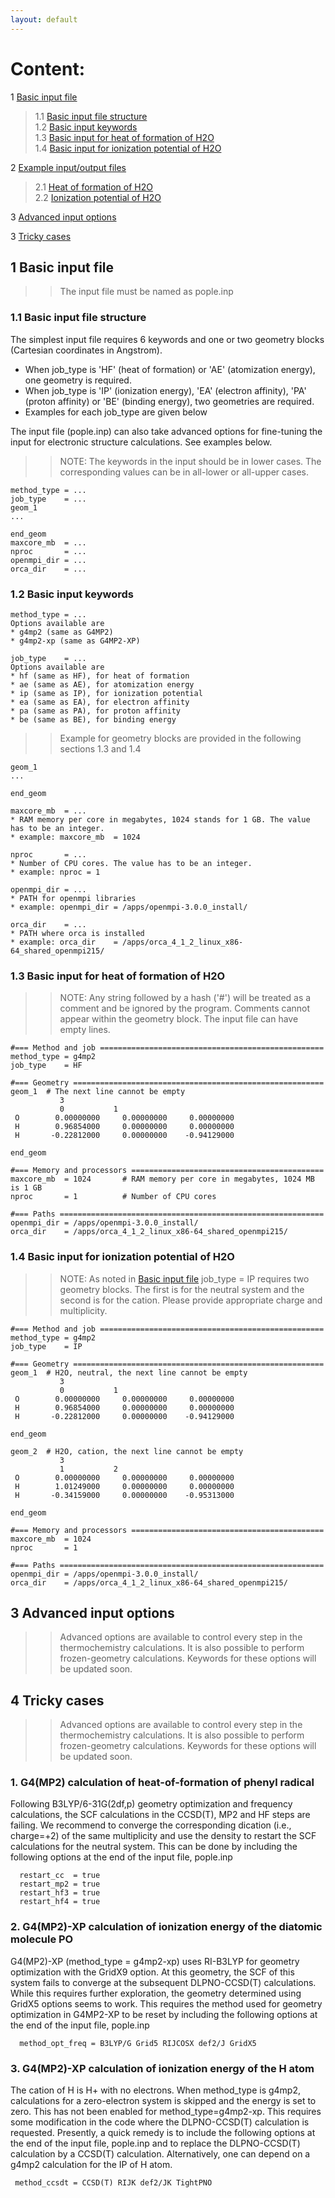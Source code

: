 ```yaml
---
layout: default
---
```


# Content:
1 [Basic input file](#1-Basic-input-file)  
   > 1.1 [Basic input file structure](#1.1-Basic-input-file-structure)  
   > 1.2 [Basic input keywords](#1.2-Basic-input-keywords)  
   > 1.3 [Basic input for heat of formation of H2O](#1.3-Basic-input-for-heat-of-formation-of-H2O)  
   > 1.4 [Basic input for ionization potential of H2O](#1.4-Basic-input-for-ionization-potential-of-H2O)

2 [Example input/output files](#2.-Example-input/output-files)
   > 2.1 [Heat of formation of H2O](#2.1-Heat-of-formation-of-H2O)  
   > 2.2 [Ionization potential of H2O](#2.2-Ionization-potential-of-H2O)

3 [Advanced input options](#3-Advanced-input-options)

3 [Tricky cases](#4-Tricky-cases)
   

## 1 Basic input file
>> The input file must be named as pople.inp

### 1.1 Basic input file structure
The simplest input file requires 6 keywords and one or two geometry blocks (Cartesian coordinates in Angstrom). 
* When job_type is 'HF' (heat of formation) or 'AE' (atomization energy), one geometry is required.
* When job_type is 'IP' (ionization energy), 'EA' (electron affinity), 'PA' (proton affinity) or 'BE' (binding energy), two geometries are required. 
* Examples for each job_type are given below

The input file (pople.inp) can also take advanced options for fine-tuning the input for electronic structure calculations. See examples below.

>> NOTE: The keywords in the input should be in lower cases. The corresponding values can be in all-lower or all-upper cases.

```
method_type = ...
job_type    = ...
geom_1
...

end_geom
maxcore_mb  = ...
nproc       = ...
openmpi_dir = ...
orca_dir    = ...
```
### 1.2 Basic input keywords

```
method_type = ...
Options available are 
* g4mp2 (same as G4MP2)
* g4mp2-xp (same as G4MP2-XP)
```

```
job_type    = ...
Options available are 
* hf (same as HF), for heat of formation
* ae (same as AE), for atomization energy
* ip (same as IP), for ionization potential
* ea (same as EA), for electron affinity
* pa (same as PA), for proton affinity
* be (same as BE), for binding energy
```

>> Example for geometry blocks are provided in the following sections 1.3 and 1.4
```
geom_1
...

end_geom
```

```
maxcore_mb  = ...
* RAM memory per core in megabytes, 1024 stands for 1 GB. The value has to be an integer. 
* example: maxcore_mb  = 1024
```

```
nproc       = ...
* Number of CPU cores. The value has to be an integer. 
* example: nproc = 1
```

```
openmpi_dir = ...
* PATH for openmpi libraries
* example: openmpi_dir = /apps/openmpi-3.0.0_install/
```

```
orca_dir    = ...
* PATH where orca is installed
* example: orca_dir    = /apps/orca_4_1_2_linux_x86-64_shared_openmpi215/ 
```

### 1.3 Basic input for heat of formation of H2O

>> NOTE: Any string followed by a hash ('#') will be treated as a comment and be ignored by the program.
>> Comments cannot appear within the geometry block.
>> The input file can have empty lines.

```
#=== Method and job ==================================================
method_type = g4mp2
job_type    = HF

#=== Geometry ========================================================
geom_1  # The next line cannot be empty
           3     
           0           1 
 O        0.00000000     0.00000000     0.00000000
 H        0.96854000     0.00000000     0.00000000
 H       -0.22812000     0.00000000    -0.94129000

end_geom

#=== Memory and processors ===========================================
maxcore_mb  = 1024       # RAM memory per core in megabytes, 1024 MB is 1 GB
nproc       = 1          # Number of CPU cores 

#=== Paths ===========================================================
openmpi_dir = /apps/openmpi-3.0.0_install/
orca_dir    = /apps/orca_4_1_2_linux_x86-64_shared_openmpi215/

```

### 1.4 Basic input for ionization potential of H2O
>> NOTE: As noted in [Basic input file](#1.-Basic-input-file)  job_type = IP requires two geometry blocks. The first is for the neutral system and the second is for the cation. Please provide appropriate charge and multiplicity.

```
#=== Method and job ==================================================
method_type = g4mp2
job_type    = IP

#=== Geometry ========================================================
geom_1  # H2O, neutral, the next line cannot be empty
           3                  
           0           1  
 O        0.00000000     0.00000000     0.00000000
 H        0.96854000     0.00000000     0.00000000
 H       -0.22812000     0.00000000    -0.94129000

end_geom

geom_2  # H2O, cation, the next line cannot be empty
           3                  
           1           2 
 O        0.00000000     0.00000000     0.00000000
 H        1.01249000     0.00000000     0.00000000
 H       -0.34159000     0.00000000    -0.95313000

end_geom

#=== Memory and processors ===========================================
maxcore_mb  = 1024       
nproc       = 1          

#=== Paths ===========================================================
openmpi_dir = /apps/openmpi-3.0.0_install/
orca_dir    = /apps/orca_4_1_2_linux_x86-64_shared_openmpi215/

```

## 3 Advanced input options
>> Advanced options are available to control every step in the thermochemistry calculations. It is also possible to perform frozen-geometry calculations. Keywords for these options will be updated soon.

## 4 Tricky cases
>> Advanced options are available to control every step in the thermochemistry calculations. It is also possible to perform frozen-geometry calculations. Keywords for these options will be updated soon.

### 1. G4(MP2) calculation of heat-of-formation of phenyl radical 
Following B3LYP/6-31G(2df,p) geometry optimization and frequency calculations, the SCF calculations in the CCSD(T), MP2 and HF steps are failing. We recommend to converge the corresponding dication (i.e., charge=+2) of the same multiplicity and use the density to restart the SCF calculations for the neutral system. This can be done by including the following options at the end of the input file, pople.inp

```
  restart_cc  = true  
  restart_mp2 = true  
  restart_hf3 = true  
  restart_hf4 = true  
```

### 2. G4(MP2)-XP calculation of ionization energy of the diatomic molecule PO
G4(MP2)-XP (method_type = g4mp2-xp) uses  RI-B3LYP for geometry optimization with the GridX9 option. At this geometry, the SCF of this system fails to converge at the subsequent DLPNO-CCSD(T) calculations. While this requires further exploration, the geometry determined using GridX5 options seems to work. This requires the method used for geometry optimization in G4MP2-XP to be reset by including the following options at the end of the input file, pople.inp

```
  method_opt_freq = B3LYP/G Grid5 RIJCOSX def2/J GridX5 
```

### 3. G4(MP2)-XP calculation of ionization energy of the H atom
The cation of H is H+ with no electrons. When method_type is g4mp2, calculations for a zero-electron system is skipped and the energy is set to zero. This has not been enabled for method_type=g4mp2-xp. This requires some modification in the code where the DLPNO-CCSD(T) calculation is requested. Presently, a quick remedy is to include the following options at the end of the input file, pople.inp and to replace the DLPNO-CCSD(T) calculation by a CCSD(T) calculation. Alternatively, one can depend on a g4mp2 calculation for the IP of H atom.

```
 method_ccsdt = CCSD(T) RIJK def2/JK TightPNO 
```

